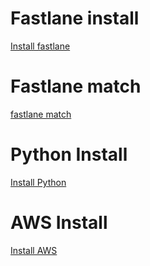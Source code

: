 # Fastlane install

[Install fastlane](https://github.com/Mustafa-Ezzat/CI-CD-Doc/blob/master/fastlane%20install.md)

# Fastlane match

[fastlane match](https://github.com/Mustafa-Ezzat/CI-CD-Doc/blob/master/fastlane%20match.md)

# Python Install

[Install Python](https://www.python.org/downloads/mac-osx/)

# AWS Install

[Install AWS](https://docs.aws.amazon.com/cli/latest/userguide/install-macos.html)
